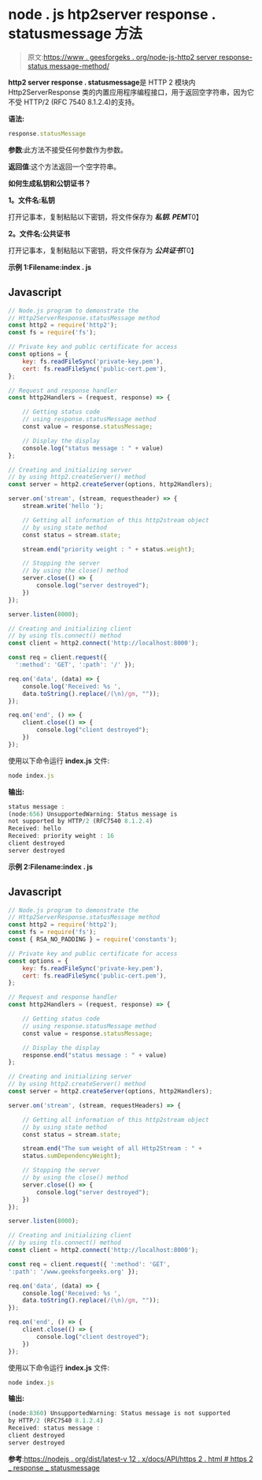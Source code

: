 # node . js htp2server response . statusmessage 方法

> 原文:[https://www . geesforgeks . org/node-js-http2 server response-status message-method/](https://www.geeksforgeeks.org/node-js-http2serverresponse-statusmessage-method/)

**http2 server response . statusmessage**是 HTTP 2 模块内 Http2ServerResponse 类的内置应用程序编程接口，用于返回空字符串，因为它不受 HTTP/2 (RFC 7540 8.1.2.4)的支持。

**语法:**

```js
response.statusMessage
```

**参数**:此方法不接受任何参数作为参数。

**返回值**:这个方法返回一个空字符串。

**如何生成私钥和公钥证书？**

**1。文件名:私钥**

打开记事本，复制粘贴以下密钥，将文件保存为 ***私钥. PEM***T0】

**2。文件名:公共证书**

打开记事本，复制粘贴以下密钥，将文件保存为 ***公共证书***T0】

**示例 1:Filename:index . js**

## Javascript

```js
// Node.js program to demonstrate the
// Http2ServerResponse.statusMessage method
const http2 = require('http2');
const fs = require('fs');

// Private key and public certificate for access
const options = {
    key: fs.readFileSync('private-key.pem'),
    cert: fs.readFileSync('public-cert.pem'),
};

// Request and response handler
const http2Handlers = (request, response) => {

    // Getting status code
    // using response.statusMessage method
    const value = response.statusMessage;

    // Display the display
    console.log("status message : " + value)
};

// Creating and initializing server
// by using http2.createServer() method
const server = http2.createServer(options, http2Handlers);

server.on('stream', (stream, requestheader) => {
    stream.write('hello ');

    // Getting all information of this http2stream object
    // by using state method
    const status = stream.state;

    stream.end("priority weight : " + status.weight);

    // Stopping the server
    // by using the close() method
    server.close(() => {
        console.log("server destroyed");
    })
});

server.listen(8000);

// Creating and initializing client
// by using tls.connect() method
const client = http2.connect('http://localhost:8000');

const req = client.request({ 
  ':method': 'GET', ':path': '/' });

req.on('data', (data) => {
    console.log('Received: %s ',
    data.toString().replace(/(\n)/gm, ""));
});

req.on('end', () => {
    client.close(() => {
        console.log("client destroyed");
    })
});
```

使用以下命令运行 **index.js** 文件:

```js
node index.js
```

**输出:**

```js
status message :
(node:656) UnsupportedWarning: Status message is 
not supported by HTTP/2 (RFC7540 8.1.2.4)
Received: hello
Received: priority weight : 16
client destroyed
server destroyed
```

**示例 2:Filename:index . js**

## Javascript

```js
// Node.js program to demonstrate the
// Http2ServerResponse.statusMessage method
const http2 = require('http2');
const fs = require('fs');
const { RSA_NO_PADDING } = require('constants');

// Private key and public certificate for access
const options = {
    key: fs.readFileSync('private-key.pem'),
    cert: fs.readFileSync('public-cert.pem'),
};

// Request and response handler
const http2Handlers = (request, response) => {

    // Getting status code
    // using response.statusMessage method
    const value = response.statusMessage;

    // Display the display
    response.end("status message : " + value)
};

// Creating and initializing server
// by using http2.createServer() method
const server = http2.createServer(options, http2Handlers);

server.on('stream', (stream, requestHeaders) => {

    // Getting all information of this http2stream object
    // by using state method
    const status = stream.state;

    stream.end("The sum weight of all Http2Stream : " + 
    status.sumDependencyWeight);

    // Stopping the server
    // by using the close() method
    server.close(() => {
        console.log("server destroyed");
    })
});

server.listen(8000);

// Creating and initializing client
// by using tls.connect() method
const client = http2.connect('http://localhost:8000');

const req = client.request({ ':method': 'GET', 
':path': '/www.geeksforgeeks.org' });

req.on('data', (data) => {
    console.log('Received: %s ',
    data.toString().replace(/(\n)/gm, ""));
});

req.on('end', () => {
    client.close(() => {
        console.log("client destroyed");
    })
});
```

使用以下命令运行 **index.js** 文件:

```js
node index.js
```

**输出:**

```js
(node:8360) UnsupportedWarning: Status message is not supported 
by HTTP/2 (RFC7540 8.1.2.4)
Received: status message :
client destroyed
server destroyed
```

**参考**:[https://nodejs . org/dist/latest-v 12 . x/docs/API/https 2 . html # https 2 _ response _ statusmessage](https://nodejs.org/dist/latest-v12.x/docs/api/http2.html#http2_response_statusmessage)